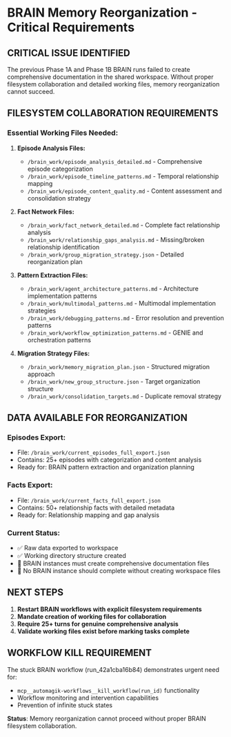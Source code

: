 # BRAIN Memory Reorganization - Critical Requirements

## CRITICAL ISSUE IDENTIFIED

The previous Phase 1A and Phase 1B BRAIN runs failed to create comprehensive documentation in the shared workspace. Without proper filesystem collaboration and detailed working files, memory reorganization cannot succeed.

## FILESYSTEM COLLABORATION REQUIREMENTS

### Essential Working Files Needed:
1. **Episode Analysis Files:**
   - `/brain_work/episode_analysis_detailed.md` - Comprehensive episode categorization
   - `/brain_work/episode_timeline_patterns.md` - Temporal relationship mapping
   - `/brain_work/episode_content_quality.md` - Content assessment and consolidation strategy

2. **Fact Network Files:**
   - `/brain_work/fact_network_detailed.md` - Complete fact relationship analysis
   - `/brain_work/relationship_gaps_analysis.md` - Missing/broken relationship identification
   - `/brain_work/group_migration_strategy.json` - Detailed reorganization plan

3. **Pattern Extraction Files:**
   - `/brain_work/agent_architecture_patterns.md` - Architecture implementation patterns
   - `/brain_work/multimodal_patterns.md` - Multimodal implementation strategies
   - `/brain_work/debugging_patterns.md` - Error resolution and prevention patterns
   - `/brain_work/workflow_optimization_patterns.md` - GENIE and orchestration patterns

4. **Migration Strategy Files:**
   - `/brain_work/memory_migration_plan.json` - Structured migration approach
   - `/brain_work/new_group_structure.json` - Target organization structure
   - `/brain_work/consolidation_targets.md` - Duplicate removal strategy

## DATA AVAILABLE FOR REORGANIZATION

### Episodes Export: 
- File: `/brain_work/current_episodes_full_export.json`
- Contains: 25+ episodes with categorization and content analysis
- Ready for: BRAIN pattern extraction and organization planning

### Facts Export:
- File: `/brain_work/current_facts_full_export.json` 
- Contains: 50+ relationship facts with detailed metadata
- Ready for: Relationship mapping and gap analysis

### Current Status:
- ✅ Raw data exported to workspace
- ✅ Working directory structure created
- 🚨 BRAIN instances must create comprehensive documentation files
- 🚨 No BRAIN instance should complete without creating workspace files

## NEXT STEPS

1. **Restart BRAIN workflows with explicit filesystem requirements**
2. **Mandate creation of working files for collaboration**
3. **Require 25+ turns for genuine comprehensive analysis**
4. **Validate working files exist before marking tasks complete**

## WORKFLOW KILL REQUIREMENT

The stuck BRAIN workflow (run_42a1cba16b84) demonstrates urgent need for:
- `mcp__automagik-workflows__kill_workflow(run_id)` functionality
- Workflow monitoring and intervention capabilities
- Prevention of infinite stuck states

**Status**: Memory reorganization cannot proceed without proper BRAIN filesystem collaboration.